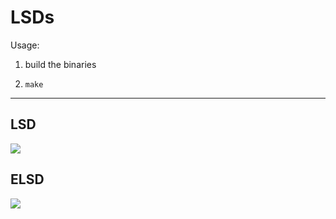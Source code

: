 # LSDs

Usage:

1. build the binaries

2. `make`

---

## LSD

![](https://cdn.rawgit.com/district10/lsds/master/pano.pgm.lsd.svg)

## ELSD

![](https://cdn.rawgit.com/district10/lsds/master/pano.pgm.elsd.svg)
